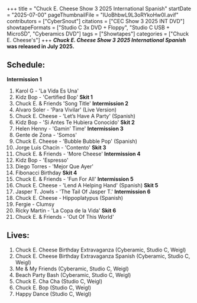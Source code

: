 +++
title = "Chuck E. Cheese Show 3 2025 International Spanish"
startDate = "2025-07-00"
pageThumbnailFile = "IUoBhbwL9L3oRYkoHw0I.avif"
contributors = ["CyberSnout"]
citations = ["CEC Show 3 2025 INT DVD"]
showtapeFormats = ["Studio C 3x DVD + Floppy", "Studio C USB + MicroSD", "Cyberamics DVD"]
tags = ["Showtapes"]
categories = ["Chuck E. Cheese's"]
+++
***Chuck E. Cheese Show 3 2025 International Spanish*** **was released in July 2025.**

## Schedule:

**Intermission 1**
 1. Karol G - 'La Vida Es Una'
 2. Kidz Bop - 'Certified Bop'
**Skit 1**
1. Chuck E. & Friends 'Song Title'
**Intermission 2**
1. Alvaro Soler - 'Para Vivilar' (Live Version)
2. Chuck E. Cheese - 'Let’s Have A Party' (Spanish)
3. Kidz Bop - 'Si Antes Te Hubiera Conocido'
**Skit 2**
1. Helen Henny - 'Gamin’ Time'
**Intermission 3**
1. Gente de Zona - 'Somos'
2. Chuck E. Cheese - 'Bubble Bubble Pop' (Spanish)
3. Jorge Luis Chacín - 'Contento'
**Skit 3**
1. Chuck E. & Friends - 'More Cheese'
**Intermission 4**
1. Kidz Bop - 'Espresso'
2. Diego Torres - 'Mejor Que Ayer'
3. Fibonacci Birthday
**Skit 4**
1. Chuck E. & Friends - 'Fun For All'
**Intermission 5**
1. Chuck E. Cheese - 'Lend A Helping Hand' (Spanish)
**Skit 5**
1. Jasper T. Jowls - 'The Tail Of Jasper T.'
**Intermission 6**
1. Chuck E. Cheese - Hippoplatypus (Spanish)
2. Fergie - Clumsy
3. Ricky Martin - 'La Copa de la Vida'
**Skit 6**
1. Chuck E. & Friends - 'Out Of This World'

## Lives:
1. Chuck E. Cheese Birthday Extravaganza (Cyberamic, Studio C, Weigl)
2. Chuck E. Cheese Birthday Extravaganza Spanish (Cyberamic, Studio C, Weigl)
3. Me & My Friends (Cyberamic, Studio C, Weigl)
4. Beach Party Bash (Cyberamic, Studio C, Weigl)
5. Chuck E. Cha Cha (Studio C, Weigl)
6. Chuck E. Bop (Studio C, Weigl)
7. Happy Dance (Studio C, Weigl)

